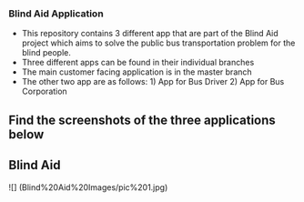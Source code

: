 ### Blind Aid Application
- This repository contains 3 different app that are part of the Blind Aid project which aims to solve the public bus transportation problem for the blind people. 
- Three different apps can be found in their individual branches
- The main customer facing application is in the master branch
- The other two app are as follows:  1) App for Bus Driver 2) App for Bus Corporation
## Find the screenshots of the three applications below 
## Blind Aid
![] (Blind%20Aid%20Images/pic%201.jpg)



